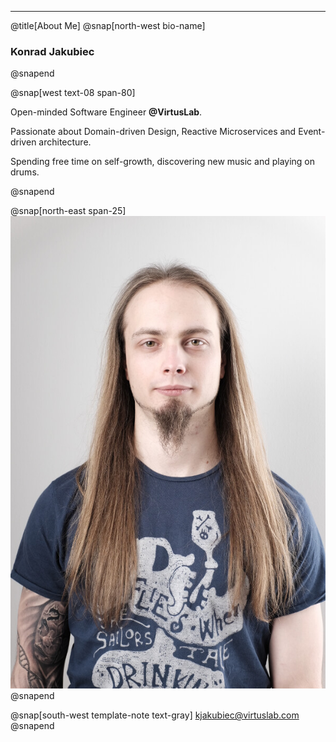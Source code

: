 ---
@title[About Me]
@snap[north-west bio-name] 
### Konrad Jakubiec
@snapend

@snap[west text-08 span-80] 


Open-minded Software Engineer **@VirtusLab**.<br/>


Passionate about Domain-driven Design, Reactive Microservices and Event-driven architecture.<br/>


Spending free time on self-growth, discovering new music and playing on drums.

@snapend


@snap[north-east span-25]
![](time-based-domain-events/.common-assets/img/me.jpg)
@snapend

@snap[south-west template-note text-gray] 
<kjakubiec@virtuslab.com>
@snapend